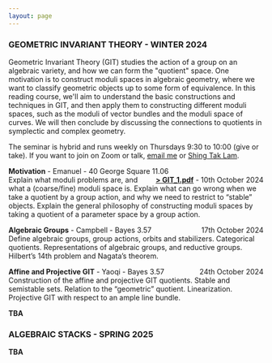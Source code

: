 ```yaml
---
layout: page
---
```


<h3 id="projects">GEOMETRIC INVARIANT THEORY - WINTER 2024</h3>

Geometric Invariant Theory (GIT) studies the action of a group on an algebraic variety, and how we can form the "quotient" space. One motivation is to construct moduli spaces in algebraic geometry, where we want to classify geometric objects up to some form of equivalence. In this reading course, we'll aim to understand the basic constructions and techniques in GIT, and then apply them to constructing different moduli spaces, such as the moduli of vector bundles and the moduli space of curves. We will then conclude by discussing the connections to quotients in symplectic and complex geometry.

The seminar is hybrid and runs weekly on Thursdays 9:30 to 10:00 (give or take). If you want to join on Zoom or talk, <a href="{{ site.url }}">email me</a> or <a href="https://shingtaklam1324.github.io/">Shing Tak Lam</a>.

<p><strong>Motivation</strong> - Emanuel - 40 George Square 11.06 <span style="float: right; "><a href="/assets/GIT_1.pdf"><strong>&gt; GIT_1.pdf</strong></a> - 10th October 2024</span><br />
Explain what moduli problems are, and what a (coarse/fine) moduli space is. Explain
what can go wrong when we take a quotient by a group action, and why we need to
restrict to “stable” objects. Explain the general philosophy of constructing moduli spaces
by taking a quotient of a parameter space by a group action.</p>

<p><strong>Algebraic Groups</strong> - Campbell - Bayes 3.57 <span style="float: right; ">17th October 2024</span><br />
Define algebraic groups, group actions, orbits and stabilizers. Categorical quotients. Representations of algebraic groups, and reductive groups. Hilbert’s 14th problem and Nagata’s theorem.</p>

<p><strong>Affine and Projective GIT</strong> - Yaoqi - Bayes 3.57  <span style="float: right; "> 24th October 2024</span><br />
Construction of the affine and projective GIT quotients. Stable and semistable sets. Relation to the “geometric” quotient. Linearization. Projective GIT with respect to an ample line bundle.</p>

<p><strong>TBA</strong></p>

<h3 id="education">ALGEBRAIC STACKS - SPRING 2025</h3>

<p><strong>TBA</strong></p>
